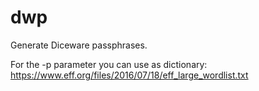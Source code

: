# dwp
Generate Diceware passphrases.

For the -p parameter you can use as dictionary: 
https://www.eff.org/files/2016/07/18/eff_large_wordlist.txt
